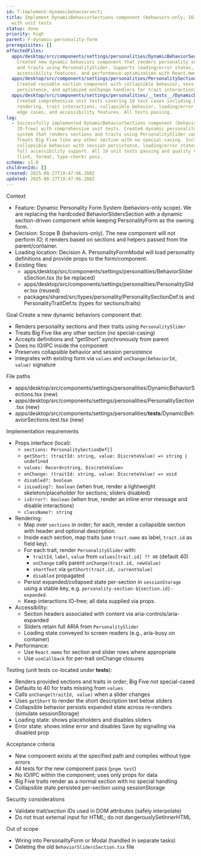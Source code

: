 ```yaml
---
id: T-implement-dynamicbehaviorsecti
title: Implement DynamicBehaviorSections component (behaviors-only, IO-free)
  with unit tests
status: done
priority: high
parent: F-dynamic-personality-form
prerequisites: []
affectedFiles:
  apps/desktop/src/components/settings/personalities/DynamicBehaviorSections.tsx:
    Created new dynamic behaviors component that renders personality sections
    and traits using PersonalitySlider. Supports loading/error states,
    accessibility features, and performance optimization with React.memo.
  apps/desktop/src/components/settings/personalities/PersonalitySection.tsx:
    Created reusable section component with collapsible behavior, sessionStorage
    persistence, and optimized onChange handlers for trait interactions.
  apps/desktop/src/components/settings/personalities/__tests__/DynamicBehaviorSections.test.tsx:
    Created comprehensive unit tests covering 19 test cases including basic
    rendering, trait interactions, collapsible behavior, loading/error states,
    edge cases, and accessibility features. All tests passing.
log:
  - Successfully implemented DynamicBehaviorSections component (behaviors-only,
    IO-free) with comprehensive unit tests. Created dynamic personality sections
    system that renders sections and traits using PersonalitySlider components.
    Treats Big Five like any other section with no special-casing. Includes
    collapsible behavior with session persistence, loading/error states, and
    full accessibility support. All 19 unit tests passing and quality checks
    (lint, format, type-check) pass.
schema: v1.0
childrenIds: []
created: 2025-08-27T19:47:06.208Z
updated: 2025-08-27T19:47:06.208Z
---
```


Context

- Feature: Dynamic Personality Form System (behaviors-only scope). We are replacing the hardcoded BehaviorSlidersSection with a dynamic section-driven component while keeping PersonalityForm as the owning form.
- Decision: Scope B (behaviors-only). The new component will not perform IO; it renders based on sections and helpers passed from the parent/container.
- Loading location: Decision A. PersonalityFormModal will load personality definitions and provide props to the form/component.
- Existing files:
  - apps/desktop/src/components/settings/personalities/BehaviorSlidersSection.tsx (to be replaced)
  - apps/desktop/src/components/settings/personalities/PersonalitySlider.tsx (reused)
  - packages/shared/src/types/personality/PersonalitySectionDef.ts and PersonalityTraitDef.ts (types for sections/traits)

Goal
Create a new dynamic behaviors component that:

- Renders personality sections and their traits using `PersonalitySlider`
- Treats Big Five like any other section (no special-casing)
- Accepts definitions and “getShort” synchronously from parent
- Does no IO/IPC inside the component
- Preserves collapsible behavior and session persistence
- Integrates with existing form via `values` and `onChange(behaviorId, value)` signature

File paths

- apps/desktop/src/components/settings/personalities/DynamicBehaviorSections.tsx (new)
- apps/desktop/src/components/settings/personalities/PersonalitySection.tsx (new)
- apps/desktop/src/components/settings/personalities/**tests**/DynamicBehaviorSections.test.tsx (new)

Implementation requirements

- Props interface (local):
  - `sections: PersonalitySectionDef[]`
  - `getShort: (traitId: string, value: DiscreteValue) => string | undefined`
  - `values: Record<string, DiscreteValue>`
  - `onChange: (traitId: string, value: DiscreteValue) => void`
  - `disabled?: boolean`
  - `isLoading?: boolean` (when true, render a lightweight skeleton/placeholder for sections; sliders disabled)
  - `isError?: boolean` (when true, render an inline error message and disable interactions)
  - `className?: string`
- Rendering:
  - Map over `sections` in order; for each, render a collapsible section with header and optional description.
  - Inside each section, map traits (use `trait.name` as label, `trait.id` as field key).
  - For each trait, render `PersonalitySlider` with:
    - `traitId`, `label`, `value` from `values[trait.id] ?? 40` (default 40)
    - `onChange` calls parent `onChange(trait.id, newValue)`
    - `shortText` via `getShort(trait.id, currentValue)`
    - `disabled` propagated
  - Persist expanded/collapsed state per-section in `sessionStorage` using a stable key, e.g. `personality-section-${section.id}-expanded`.
  - Keep interactions IO-free; all data supplied via props.
- Accessibility:
  - Section headers associated with content via aria-controls/aria-expanded
  - Sliders retain full ARIA from `PersonalitySlider`
  - Loading state conveyed to screen readers (e.g., aria-busy on container)
- Performance:
  - Use `React.memo` for section and slider rows where appropriate
  - Use `useCallback` for per-trait onChange closures

Testing (unit tests co-located under **tests**):

- Renders provided sections and traits in order; Big Five not special-cased
- Defaults to 40 for traits missing from `values`
- Calls `onChange(traitId, value)` when a slider changes
- Uses `getShort` to render the short description text below sliders
- Collapsible behavior persists expanded state across re-renders (simulate sessionStorage)
- Loading state: shows placeholders and disables sliders
- Error state: shows inline error and disables Save by signalling via disabled prop

Acceptance criteria

- New component exists at the specified path and compiles without type errors
- All tests for the new component pass (`pnpm test`)
- No IO/IPC within the component; uses only props for data
- Big Five traits render as a normal section with no special handling
- Collapsible state persisted per-section using sessionStorage

Security considerations

- Validate trait/section IDs used in DOM attributes (safely interpolate)
- Do not trust external input for HTML; do not dangerouslySetInnerHTML

Out of scope

- Wiring into PersonalityForm or Modal (handled in separate tasks)
- Deleting the old `BehaviorSlidersSection.tsx` file
